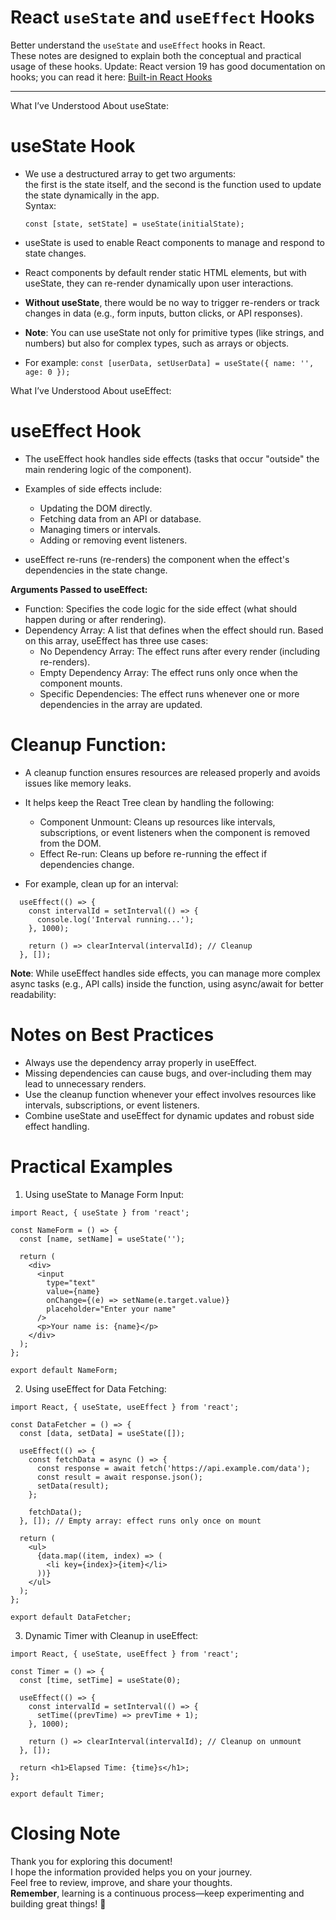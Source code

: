 ﻿# React `useState` and `useEffect` Hooks

Better understand the `useState` and `useEffect` hooks in React.  
 These notes are designed to explain both the conceptual and practical usage of these hooks.
 Update: React version 19 has good documentation on hooks; you can read it here: [Built-in React Hooks](https://react.dev/reference/react/hooks) 

---

What I’ve Understood About useState:

# useState Hook

- We use a destructured array to get two arguments:  
   the first is the state itself, and the second is the function used to update the state dynamically in the app.  
   Syntax:

  ```
  const [state, setState] = useState(initialState);
  ```

- useState is used to enable React components to manage and respond to state changes.
- React components by default render static HTML elements, but with useState, they can re-render dynamically upon user interactions.
- **Without useState**, there would be no way to trigger re-renders or track changes in data (e.g., form inputs, button clicks, or API responses).
- **Note**: You can use useState not only for primitive types (like strings, and numbers) but also for complex types, such as arrays or objects.
- For example:
  `const [userData, setUserData] = useState({ name: '', age: 0 });`

What I’ve Understood About useEffect:

# useEffect Hook

- The useEffect hook handles side effects (tasks that occur "outside" the main rendering logic of the component).
- Examples of side effects include:

  - Updating the DOM directly.
  - Fetching data from an API or database.
  - Managing timers or intervals.
  - Adding or removing event listeners.

- useEffect re-runs (re-renders) the component when the effect's dependencies in the state change.

**Arguments Passed to useEffect:**

- Function: Specifies the code logic for the side effect (what should happen during or after rendering).
- Dependency Array: A list that defines when the effect should run. Based on this array, useEffect has three use cases:
  - No Dependency Array: The effect runs after every render (including re-renders).
  - Empty Dependency Array: The effect runs only once when the component mounts.
  - Specific Dependencies: The effect runs whenever one or more dependencies in the array are updated.

# Cleanup Function:

- A cleanup function ensures resources are released properly and avoids issues like memory leaks.
- It helps keep the React Tree clean by handling the following:

  - Component Unmount: Cleans up resources like intervals, subscriptions, or event listeners when the component is removed from the DOM.
  - Effect Re-run: Cleans up before re-running the effect if dependencies change.

- For example, clean up for an interval:

```
  useEffect(() => {
    const intervalId = setInterval(() => {
      console.log('Interval running...');
    }, 1000);

    return () => clearInterval(intervalId); // Cleanup
  }, []);
```

**Note**: While useEffect handles side effects, you can manage more complex async tasks (e.g., API calls) inside the function, using async/await for better readability:

# Notes on Best Practices

- Always use the dependency array properly in useEffect.
- Missing dependencies can cause bugs, and over-including them may lead to unnecessary renders.
- Use the cleanup function whenever your effect involves resources like intervals, subscriptions, or event listeners.
- Combine useState and useEffect for dynamic updates and robust side effect handling.

# Practical Examples

1.  Using useState to Manage Form Input:

```
import React, { useState } from 'react';

const NameForm = () => {
  const [name, setName] = useState('');

  return (
    <div>
      <input
        type="text"
        value={name}
        onChange={(e) => setName(e.target.value)}
        placeholder="Enter your name"
      />
      <p>Your name is: {name}</p>
    </div>
  );
};

export default NameForm;
```

2.  Using useEffect for Data Fetching:

```
import React, { useState, useEffect } from 'react';

const DataFetcher = () => {
  const [data, setData] = useState([]);

  useEffect(() => {
    const fetchData = async () => {
      const response = await fetch('https://api.example.com/data');
      const result = await response.json();
      setData(result);
    };

    fetchData();
  }, []); // Empty array: effect runs only once on mount

  return (
    <ul>
      {data.map((item, index) => (
        <li key={index}>{item}</li>
      ))}
    </ul>
  );
};

export default DataFetcher;

```

3.  Dynamic Timer with Cleanup in useEffect:

```
import React, { useState, useEffect } from 'react';

const Timer = () => {
  const [time, setTime] = useState(0);

  useEffect(() => {
    const intervalId = setInterval(() => {
      setTime((prevTime) => prevTime + 1);
    }, 1000);

    return () => clearInterval(intervalId); // Cleanup on unmount
  }, []);

  return <h1>Elapsed Time: {time}s</h1>;
};

export default Timer;
```

# Closing Note

Thank you for exploring this document!  
 I hope the information provided helps you on your journey.  
 Feel free to review, improve, and share your thoughts.  
 **Remember**, learning is a continuous process—keep experimenting and building great things! 🚀
